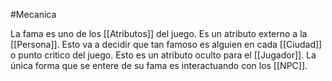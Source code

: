 #Mecanica

La fama es uno de los [[Atributos]] del juego. Es un atributo externo a la [[Persona]]. Esto va a decidir que tan famoso es alguien en cada [[Ciudad]] o punto critico del juego. Esto es un atributo oculto para el [[Jugador]]. La única forma que se entere de su fama es interactuando con los [[NPC]].